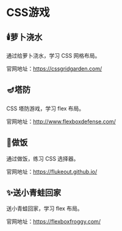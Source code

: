 # CSS游戏

## 🕯️萝卜浇水

通过给萝卜浇水，学习 CSS 网格布局。

官网地址：https://cssgridgarden.com/

## 🪔塔防

CSS 塔防游戏，学习 flex 布局。

官网地址：http://www.flexboxdefense.com/

## 🌈做饭

通过做饭，练习 CSS 选择器。

官网地址：https://flukeout.github.io/

## ✨送小青蛙回家

送小青蛙回家，学习 flex 布局。

官网地址：https://flexboxfroggy.com/